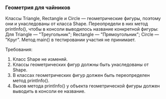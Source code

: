 
### Геометрия для чайников

Классы Triangle, Rectangle и Circle &mdash; геометрические фигуры, поэтому они и унаследованы от класса Shape.
Переопредели в них метод printInfo(), чтобы в консоли выводилось название конкретной фигуры:
Для Triangle &mdash; &quot;Треугольник&quot;;
Rectangle &mdash; &quot;Прямоугольник&quot;;
Circle &mdash; &quot;Круг&quot;.
Метод main() в тестировании участия не принимает.


Требования:
1.	Класс Shape не изменяй.
2.	Классы геометрических фигур должны быть унаследованы от Shape.
3.	В классах геометрических фигур должен быть переопределен метод printInfo().
4.	Вызов метода printInfo() у объекта геометрической фигуры должен выводить в консоли ее название.


